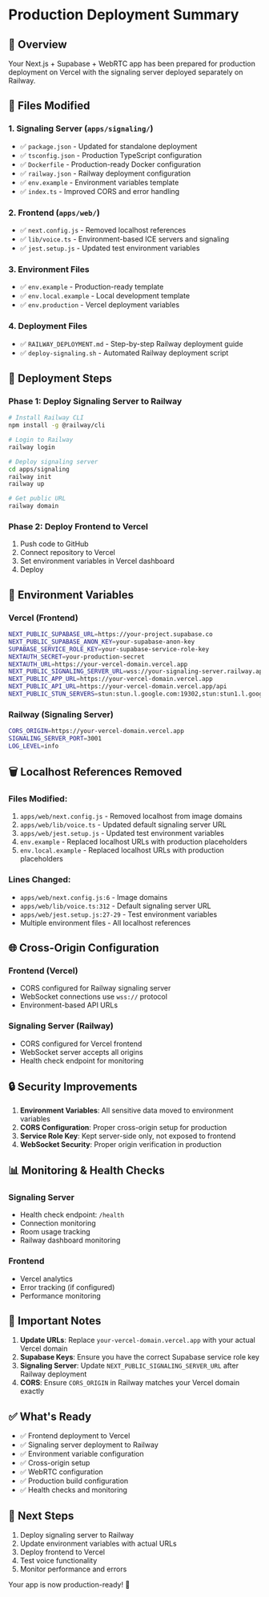 # Production Deployment Summary

## 🎯 Overview
Your Next.js + Supabase + WebRTC app has been prepared for production deployment on Vercel with the signaling server deployed separately on Railway.

## 📁 Files Modified

### 1. Signaling Server (`apps/signaling/`)
- ✅ `package.json` - Updated for standalone deployment
- ✅ `tsconfig.json` - Production TypeScript configuration
- ✅ `Dockerfile` - Production-ready Docker configuration
- ✅ `railway.json` - Railway deployment configuration
- ✅ `env.example` - Environment variables template
- ✅ `index.ts` - Improved CORS and error handling

### 2. Frontend (`apps/web/`)
- ✅ `next.config.js` - Removed localhost references
- ✅ `lib/voice.ts` - Environment-based ICE servers and signaling
- ✅ `jest.setup.js` - Updated test environment variables

### 3. Environment Files
- ✅ `env.example` - Production-ready template
- ✅ `env.local.example` - Local development template
- ✅ `env.production` - Vercel deployment variables

### 4. Deployment Files
- ✅ `RAILWAY_DEPLOYMENT.md` - Step-by-step Railway deployment guide
- ✅ `deploy-signaling.sh` - Automated Railway deployment script

## 🚀 Deployment Steps

### Phase 1: Deploy Signaling Server to Railway
```bash
# Install Railway CLI
npm install -g @railway/cli

# Login to Railway
railway login

# Deploy signaling server
cd apps/signaling
railway init
railway up

# Get public URL
railway domain
```

### Phase 2: Deploy Frontend to Vercel
1. Push code to GitHub
2. Connect repository to Vercel
3. Set environment variables in Vercel dashboard
4. Deploy

## 🔧 Environment Variables

### Vercel (Frontend)
```bash
NEXT_PUBLIC_SUPABASE_URL=https://your-project.supabase.co
NEXT_PUBLIC_SUPABASE_ANON_KEY=your-supabase-anon-key
SUPABASE_SERVICE_ROLE_KEY=your-supabase-service-role-key
NEXTAUTH_SECRET=your-production-secret
NEXTAUTH_URL=https://your-vercel-domain.vercel.app
NEXT_PUBLIC_SIGNALING_SERVER_URL=wss://your-signaling-server.railway.app
NEXT_PUBLIC_APP_URL=https://your-vercel-domain.vercel.app
NEXT_PUBLIC_API_URL=https://your-vercel-domain.vercel.app/api
NEXT_PUBLIC_STUN_SERVERS=stun:stun.l.google.com:19302,stun:stun1.l.google.com:19302
```

### Railway (Signaling Server)
```bash
CORS_ORIGIN=https://your-vercel-domain.vercel.app
SIGNALING_SERVER_PORT=3001
LOG_LEVEL=info
```

## 🗑️ Localhost References Removed

### Files Modified:
1. `apps/web/next.config.js` - Removed localhost from image domains
2. `apps/web/lib/voice.ts` - Updated default signaling server URL
3. `apps/web/jest.setup.js` - Updated test environment variables
4. `env.example` - Replaced localhost URLs with production placeholders
5. `env.local.example` - Replaced localhost URLs with production placeholders

### Lines Changed:
- `apps/web/next.config.js:6` - Image domains
- `apps/web/lib/voice.ts:312` - Default signaling server URL
- `apps/web/jest.setup.js:27-29` - Test environment variables
- Multiple environment files - All localhost references

## 🌐 Cross-Origin Configuration

### Frontend (Vercel)
- CORS configured for Railway signaling server
- WebSocket connections use `wss://` protocol
- Environment-based API URLs

### Signaling Server (Railway)
- CORS configured for Vercel frontend
- WebSocket server accepts all origins
- Health check endpoint for monitoring

## 🔒 Security Improvements

1. **Environment Variables**: All sensitive data moved to environment variables
2. **CORS Configuration**: Proper cross-origin setup for production
3. **Service Role Key**: Kept server-side only, not exposed to frontend
4. **WebSocket Security**: Proper origin verification in production

## 📊 Monitoring & Health Checks

### Signaling Server
- Health check endpoint: `/health`
- Connection monitoring
- Room usage tracking
- Railway dashboard monitoring

### Frontend
- Vercel analytics
- Error tracking (if configured)
- Performance monitoring

## 🚨 Important Notes

1. **Update URLs**: Replace `your-vercel-domain.vercel.app` with your actual Vercel domain
2. **Supabase Keys**: Ensure you have the correct Supabase service role key
3. **Signaling Server**: Update `NEXT_PUBLIC_SIGNALING_SERVER_URL` after Railway deployment
4. **CORS**: Ensure `CORS_ORIGIN` in Railway matches your Vercel domain exactly

## ✅ What's Ready

- ✅ Frontend deployment to Vercel
- ✅ Signaling server deployment to Railway
- ✅ Environment variable configuration
- ✅ Cross-origin setup
- ✅ WebRTC configuration
- ✅ Production build configuration
- ✅ Health checks and monitoring

## 🎉 Next Steps

1. Deploy signaling server to Railway
2. Update environment variables with actual URLs
3. Deploy frontend to Vercel
4. Test voice functionality
5. Monitor performance and errors

Your app is now production-ready! 🚀
